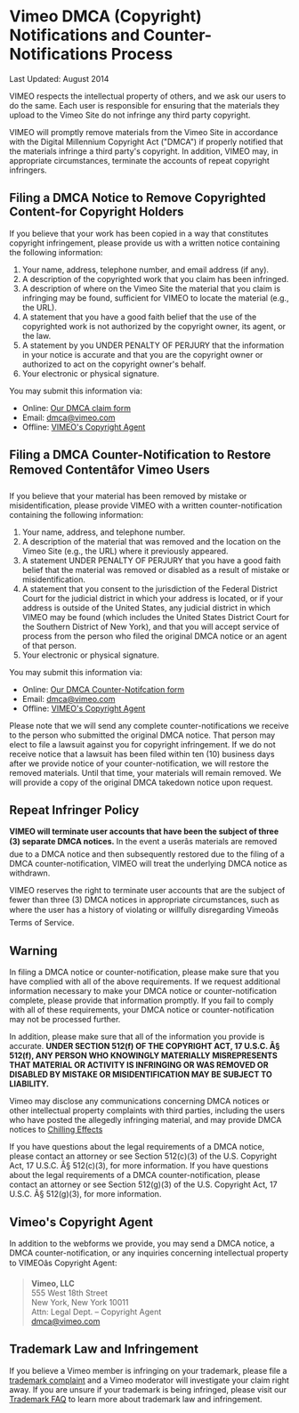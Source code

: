 Vimeo DMCA (Copyright) Notifications and Counter-Notifications Process
======================================================================

Last Updated: August 2014

VIMEO respects the intellectual property of others, and we ask our users to do the same. Each user is responsible for ensuring that the materials they upload to the Vimeo Site do not infringe any third party copyright.

VIMEO will promptly remove materials from the Vimeo Site in accordance with the Digital Millennium Copyright Act ("DMCA") if properly notified that the materials infringe a third party's copyright. In addition, VIMEO may, in appropriate circumstances, terminate the accounts of repeat copyright infringers.

Filing a DMCA Notice to Remove Copyrighted Content-for Copyright Holders
------------------------------------------------------------------------

If you believe that your work has been copied in a way that constitutes copyright infringement, please provide us with a written notice containing the following information:

1. Your name, address, telephone number, and email address (if any).
2. A description of the copyrighted work that you claim has been infringed.
3. A description of where on the Vimeo Site the material that you claim is infringing may be found, sufficient for VIMEO to locate the material (e.g., the URL).
4. A statement that you have a good faith belief that the use of the copyrighted work is not authorized by the copyright owner, its agent, or the law.
5. A statement by you UNDER PENALTY OF PERJURY that the information in your notice is accurate and that you are the copyright owner or authorized to act on the copyright owner's behalf.
6. Your electronic or physical signature.

You may submit this information via:

- Online: [Our DMCA claim form](/dmca/claim)
- Email: [dmca@vimeo.com](mailto:dmca@vimeo.com)
- Offline: [VIMEO's Copyright Agent](#offline)

Filing a DMCA Counter-Notification to Restore Removed Contentâ&#128;&#148;for Vimeo Users
-------------------------------------------------------------------------------

If you believe that your material has been removed by mistake or misidentification, please provide VIMEO with a written counter-notification containing the following information:

1. Your name, address, and telephone number.
2. A description of the material that was removed and the location on the Vimeo Site (e.g., the URL) where it previously appeared.
3. A statement UNDER PENALTY OF PERJURY that you have a good faith belief that the material was removed or disabled as a result of mistake or misidentification.
4. A statement that you consent to the jurisdiction of the Federal District Court for the judicial district in which your address is located, or if your address is outside of the United States, any judicial district in which VIMEO may be found (which includes the United States District Court for the Southern District of New York), and that you will accept service of process from the person who filed the original DMCA notice or an agent of that person.
5. Your electronic or physical signature.

You may submit this information via:

- Online: [Our DMCA Counter-Notifcation form](/dmca/counter)
- Email: [dmca@vimeo.com](mailto:dmca@vimeo.com)
- Offline: [VIMEO's Copyright Agent](#offline)

Please note that we will send any complete counter-notifications we receive to the person who submitted the original DMCA notice. That person may elect to file a lawsuit against you for copyright infringement. If we do not receive notice that a lawsuit has been filed within ten (10) business days after we provide notice of your counter-notification, we will restore the removed materials. Until that time, your materials will remain removed. We will provide a copy of the original DMCA takedown notice upon request.

Repeat Infringer Policy
-----------------------

**VIMEO will terminate user accounts that have been the subject of three (3) separate DMCA notices.** In the event a userâ&#128;&#153;s materials are removed due to a DMCA notice and then subsequently restored due to the filing of a DMCA counter-notification, VIMEO will treat the underlying DMCA notice as withdrawn.

VIMEO reserves the right to terminate user accounts that are the subject of fewer than three (3) DMCA notices in appropriate circumstances, such as where the user has a history of violating or willfully disregarding Vimeoâ&#128;&#153;s Terms of Service.

Warning
-------

In filing a DMCA notice or counter-notification, please make sure that you have complied with all of the above requirements. If we request additional information necessary to make your DMCA notice or counter-notification complete, please provide that information promptly. If you fail to comply with all of these requirements, your DMCA notice or counter-notification may not be processed further.

In addition, please make sure that all of the information you provide is accurate. **UNDER SECTION 512(f) OF THE COPYRIGHT ACT, 17 U.S.C. Â§ 512(f), ANY PERSON WHO KNOWINGLY MATERIALLY MISREPRESENTS THAT MATERIAL OR ACTIVITY IS INFRINGING OR WAS REMOVED OR DISABLED BY MISTAKE OR MISIDENTIFICATION MAY BE SUBJECT TO LIABILITY.**

Vimeo may disclose any communications concerning DMCA notices or other intellectual property complaints with third parties, including the users who have posted the allegedly infringing material, and may provide DMCA notices to [Chilling Effects](https://chillingeffects.org/)

If you have questions about the legal requirements of a DMCA notice, please contact an attorney or see Section 512(c)(3) of the U.S. Copyright Act, 17 U.S.C. Â§ 512(c)(3), for more information. If you have questions about the legal requirements of a DMCA counter-notification, please contact an attorney or see Section 512(g)(3) of the U.S. Copyright Act, 17 U.S.C. Â§ 512(g)(3), for more information.

Vimeo's Copyright Agent
-----------------------

In addition to the webforms we provide, you may send a DMCA notice, a DMCA counter-notification, or any inquiries concerning intellectual property to VIMEOâ&#128;&#153;s Copyright Agent:

> **Vimeo, LLC**  
>  555 West 18th Street  
>  New York, New York 10011  
>  Attn: Legal Dept. – Copyright Agent  
> [dmca@vimeo.com](mailto:dmca@vimeo.com)

Trademark Law and Infringement
------------------------------

If you believe a Vimeo member is infringing on your trademark, please file a [trademark complaint](/help/violations/trademark) and a Vimeo moderator will investigate your claim right away. If you are unsure if your trademark is being infringed, please visit our [Trademark FAQ](/help/faq/legal-stuff/trademark) to learn more about trademark law and infringement.